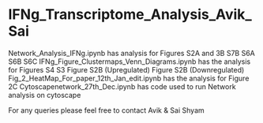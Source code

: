 # IFNg_Transcriptome_Analysis_Avik_Sai

Network_Analysis_IFNg.ipynb has analysis for Figures S2A and 3B S7B S6A S6B S6C
IFNg_Figure_Clustermaps_Venn_Diagrams.ipynb has the analysis for Figures S4 S3 Figure S2B (Upregulated) Figure S2B (Downregulated)
Fig_2_HeatMap_For_paper_12th_Jan_edit.ipynb has the analysis for Figure 2C
Cytoscapenetwork_27th_Dec.ipynb has code used to run Network analysis on cytoscape


For any queries please feel free to contact Avik & Sai Shyam
